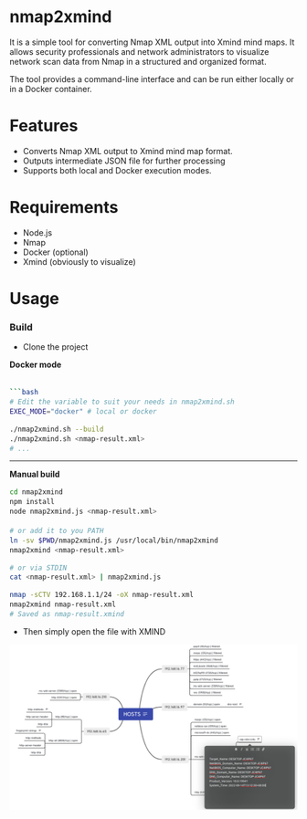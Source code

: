 
# nmap2xmind

It is a simple tool for converting Nmap XML output into Xmind mind maps. It allows security professionals and network administrators to visualize network scan data from Nmap in a structured and organized format.

The tool provides a command-line interface and can be run either locally or in a Docker container.

# Features

- Converts Nmap XML output to Xmind mind map format.
- Outputs intermediate JSON file for further processing
- Supports both local and Docker execution modes.


# Requirements

- Node.js
- Nmap 
- Docker (optional)
- Xmind (obviously to visualize)

# Usage

### Build 

- Clone the project

**Docker mode**

```bash

```bash
# Edit the variable to suit your needs in nmap2xmind.sh
EXEC_MODE="docker" # local or docker
```

```bash 
./nmap2xmind.sh --build
./nmap2xmind.sh <nmap-result.xml>
# ...
```

----

**Manual build**

```bash
cd nmap2xmind
npm install
node nmap2xmind.js <nmap-result.xml>

# or add it to you PATH 
ln -sv $PWD/nmap2xmind.js /usr/local/bin/nmap2xmind
nmap2xmind <nmap-result.xml>
```

```bash
# or via STDIN
cat <nmap-result.xml> | nmap2xmind.js
```


```bash
nmap -sCTV 192.168.1.1/24 -oX nmap-result.xml 
nmap2xmind nmap-result.xml
# Saved as nmap-result.xmind
```

- Then simply open the file with XMIND

![1684078258674](image/README/1684078258674.png)